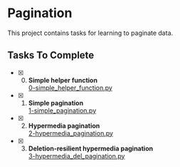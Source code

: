 # Pagination

This project contains tasks for learning to paginate data.

## Tasks To Complete

+ [x] 0. **Simple helper function**<br/>[0-simple_helper_function.py](0-simple_helper_function.py) 

+ [x] 1. **Simple pagination**<br/>[1-simple_pagination.py](1-simple_pagination.py) 

+ [x] 2. **Hypermedia pagination**<br/>[2-hypermedia_pagination.py](2-hypermedia_pagination.py) 
 
+ [x] 3. **Deletion-resilient hypermedia pagination**<br/>[3-hypermedia_del_pagination.py](3-hypermedia_del_pagination.py) 